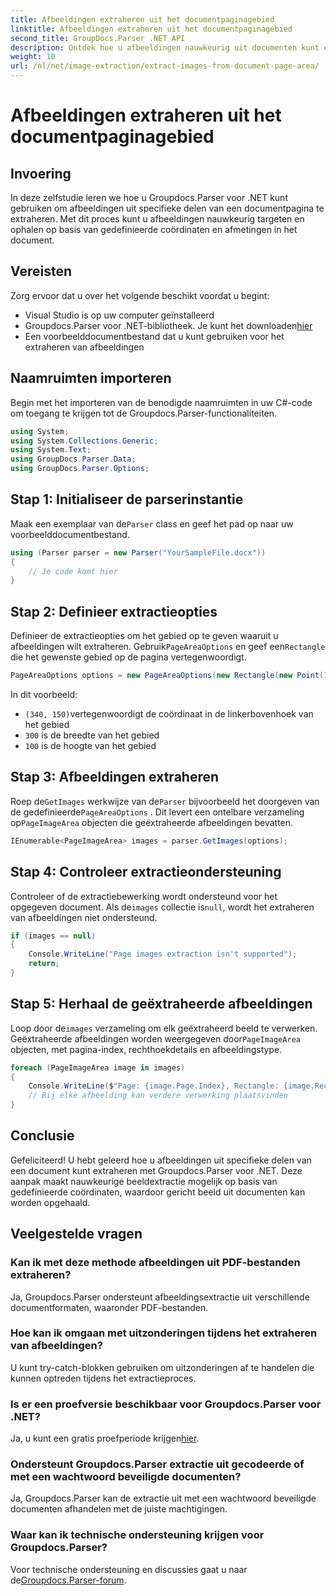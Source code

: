 ```yaml
---
title: Afbeeldingen extraheren uit het documentpaginagebied
linktitle: Afbeeldingen extraheren uit het documentpaginagebied
second_title: GroupDocs.Parser .NET API
description: Ontdek hoe u afbeeldingen nauwkeurig uit documenten kunt extraheren met Groupdocs.Parser voor .NET. Leer specifieke gebieden te targeten voor nauwkeurige beeldextractie.
weight: 10
url: /nl/net/image-extraction/extract-images-from-document-page-area/
---
```


# Afbeeldingen extraheren uit het documentpaginagebied

## Invoering
In deze zelfstudie leren we hoe u Groupdocs.Parser voor .NET kunt gebruiken om afbeeldingen uit specifieke delen van een documentpagina te extraheren. Met dit proces kunt u afbeeldingen nauwkeurig targeten en ophalen op basis van gedefinieerde coördinaten en afmetingen in het document.
## Vereisten
Zorg ervoor dat u over het volgende beschikt voordat u begint:
- Visual Studio is op uw computer geïnstalleerd
-  Groupdocs.Parser voor .NET-bibliotheek. Je kunt het downloaden[hier](https://releases.groupdocs.com/parser/net/)
- Een voorbeelddocumentbestand dat u kunt gebruiken voor het extraheren van afbeeldingen
## Naamruimten importeren
Begin met het importeren van de benodigde naamruimten in uw C#-code om toegang te krijgen tot de Groupdocs.Parser-functionaliteiten.
```csharp
using System;
using System.Collections.Generic;
using System.Text;
using GroupDocs.Parser.Data;
using GroupDocs.Parser.Options;
```
## Stap 1: Initialiseer de parserinstantie
 Maak een exemplaar van de`Parser` class en geef het pad op naar uw voorbeelddocumentbestand.
```csharp
using (Parser parser = new Parser("YourSampleFile.docx"))
{
    // Je code komt hier
}
```
## Stap 2: Definieer extractieopties
 Definieer de extractieopties om het gebied op te geven waaruit u afbeeldingen wilt extraheren. Gebruik`PageAreaOptions` en geef een`Rectangle` die het gewenste gebied op de pagina vertegenwoordigt.
```csharp
PageAreaOptions options = new PageAreaOptions(new Rectangle(new Point(340, 150), new Size(300, 100)));
```
In dit voorbeeld:
- `(340, 150)`vertegenwoordigt de coördinaat in de linkerbovenhoek van het gebied
- `300` is de breedte van het gebied
- `100` is de hoogte van het gebied
## Stap 3: Afbeeldingen extraheren
 Roep de`GetImages` werkwijze van de`Parser` bijvoorbeeld het doorgeven van de gedefinieerde`PageAreaOptions` . Dit levert een ontelbare verzameling op`PageImageArea` objecten die geëxtraheerde afbeeldingen bevatten.
```csharp
IEnumerable<PageImageArea> images = parser.GetImages(options);
```
## Stap 4: Controleer extractieondersteuning
 Controleer of de extractiebewerking wordt ondersteund voor het opgegeven document. Als de`images` collectie is`null`, wordt het extraheren van afbeeldingen niet ondersteund.
```csharp
if (images == null)
{
    Console.WriteLine("Page images extraction isn't supported");
    return;
}
```
## Stap 5: Herhaal de geëxtraheerde afbeeldingen
 Loop door de`images` verzameling om elk geëxtraheerd beeld te verwerken. Geëxtraheerde afbeeldingen worden weergegeven door`PageImageArea` objecten, met pagina-index, rechthoekdetails en afbeeldingstype.
```csharp
foreach (PageImageArea image in images)
{
    Console.WriteLine($"Page: {image.Page.Index}, Rectangle: {image.Rectangle}, Type: {image.FileType}");
    // Bij elke afbeelding kan verdere verwerking plaatsvinden
}
```
## Conclusie
Gefeliciteerd! U hebt geleerd hoe u afbeeldingen uit specifieke delen van een document kunt extraheren met Groupdocs.Parser voor .NET. Deze aanpak maakt nauwkeurige beeldextractie mogelijk op basis van gedefinieerde coördinaten, waardoor gericht beeld uit documenten kan worden opgehaald.

## Veelgestelde vragen
### Kan ik met deze methode afbeeldingen uit PDF-bestanden extraheren?
Ja, Groupdocs.Parser ondersteunt afbeeldingsextractie uit verschillende documentformaten, waaronder PDF-bestanden.
### Hoe kan ik omgaan met uitzonderingen tijdens het extraheren van afbeeldingen?
U kunt try-catch-blokken gebruiken om uitzonderingen af te handelen die kunnen optreden tijdens het extractieproces.
### Is er een proefversie beschikbaar voor Groupdocs.Parser voor .NET?
 Ja, u kunt een gratis proefperiode krijgen[hier](https://releases.groupdocs.com/).
### Ondersteunt Groupdocs.Parser extractie uit gecodeerde of met een wachtwoord beveiligde documenten?
Ja, Groupdocs.Parser kan de extractie uit met een wachtwoord beveiligde documenten afhandelen met de juiste machtigingen.
### Waar kan ik technische ondersteuning krijgen voor Groupdocs.Parser?
 Voor technische ondersteuning en discussies gaat u naar de[Groupdocs.Parser-forum](https://forum.groupdocs.com/c/parser/17).